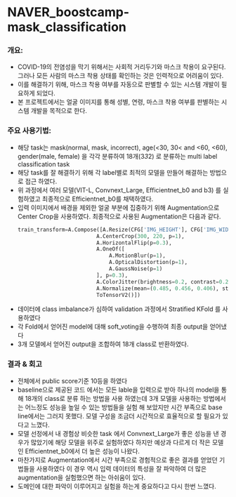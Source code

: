 # NAVER_boostcamp-mask_classification

### 개요:
- COVID-19의 전염성을 막기 위해서는 사회적 거리두기와 마스크 착용이 요구된다. 그러나 모든 사람의 마스크 착용 상태를 확인하는 것은 인력적으로 어려움이 있다.
- 이를 해결하기 위해, 마스크 착용 여부를 자동으로 판별할 수 있는 시스템 개발이 필요하게 되었다.
- 본 프로젝트에서는 얼굴 이미지를 통해 성별, 연령, 마스크 착용 여부를 판별하는 시스템 개발을 목적으로 한다.

### 주요 사용기법:
- 해당 task는 mask(normal, mask, incorrect), age(<30, 30< and <60, <60), gender(male, female) 을 각각 분류하여 18개(3*3*2) 로 분류하는 multi label classification task
- 해당 task를 잘 해결하기 위해 각 label별로 최적의 모델을 만들어 해결하는 방법으로 접근 하였다.
- 위 과정에서 여러 모델(VIT-L, Convnext_Large, Efficientnet_b0 and b3) 를 실험하였고 최종적으로 Efficientnet_b0를 채택하였다.
- 입력 이미지에서 배경을 제외한 얼굴 부분에 집중하기 위해 Augmentation으로 Center Crop을 사용하였다. 최종적으로 사용된 Augmentation은 다음과 같다.
  ```python
  train_transform=A.Compose([A.Resize(CFG['IMG_HEIGHT'], CFG['IMG_WIDTH']),
                           A.CenterCrop(300, 220, p=1),
                           A.HorizontalFlip(p=0.3),
                           A.OneOf([
                               A.MotionBlur(p=1),
                               A.OpticalDistortion(p=1),
                               A.GaussNoise(p=1)
                           ], p=0.3),
                           A.ColorJitter(brightness=0.2, contrast=0.2, saturation=0.2, hue=0.2, always_apply=False, p=0.3),
                           A.Normalize(mean=(0.485, 0.456, 0.406), std=(0.229, 0.224, 0.225), max_pixel_value=255.0, always_apply=False, p=1.0),
                           ToTensorV2()])


- 데이터에 class imbalance가 심하여 validation 과정에서 Stratified KFold 를 사용하였다
- 각 Fold에서 얻어진 model에 대해 soft_voting을 수행하여 최종 output을 얻어냈다
- 3개 모델에서 얻어진 output을 조합하여 18개 class로 반환하였다.

### 결과 & 회고
- 전체에서 public score기준 10등을 하였다
- baseline으로 제공된 코드 에서는 모든 lable을 입력으로 받아 하나의 model을 통해 18개의 class로 분류 하는 방법을 사용 하였는데 3개 모델을 사용하는 방법에서는 어느정도 성능을 높일 수 있는 방법들을 실험 해 보았지만 시간 부족으로 base line에서는 그러지 못했다. 모델 구성을 조금더 시간적으로 효율적으로 할 필요가 있다고 느꼈다.
- 모델 선정에서 내 경험상 비슷한 task 에서 Convnext_Large가 좋은 성능을 낸 경우가 많았기에 해당 모델을 위주로 실험하였다 하지만 예상과 다르게 더 작은 모델인 Efficientnet_b0에서 더 높은 성능이 나왔다.
-  마찬가지로 Augmentation에서 시간 부족으로 경험적으로 좋은 결과를 얻었던 기법들을 사용하였다 이 경우 역시 입력 데이터의 특성을 잘 파악하여 더 많은 augmentation을 실험했으면 하는 아쉬움이 있다.
-  도메인에 대한 파악이 이루어지고 실험을 하는게 중요하다고 다시 한번 느꼈다.
